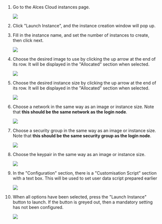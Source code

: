 
1. Go to the Alces Cloud instances page.

    ![](img/alces-cloud_instances.png)

1. Click "Launch Instance", and the instance creation window will pop up.

1. Fill in the instance name, and set the number of instances to create, then click next.

    ![](img/alces-cloud_instance_details_count2.png)

1. Choose the desired image to use by clicking the up arrow at the end of its row. It will be displayed in the "Allocated" section when selected.

    ![](img/alces-cloud_instance_source2.png)

1. Choose the desired instance size by clicking the up arrow at the end of its row. It will be displayed in the "Allocated" section when selected.

    ![](img/alces-cloud_instance_flavours.png)

1. Choose a network in the same way as an image or instance size. Note that **this should be the same network as the login node**.

    ![](img/alces-cloud_instance_network.png)

1. Choose a security group in the same way as an image or instance size. Note that **this should be the same security group as the login node**.

    ![](img/alces-cloud_instance_security.png)

1. Choose the keypair in the same way as an image or instance size.

    ![](img/alces-cloud_instance_keypair.png)

1. In the "Configuration" section, there is a "Customisation Script" section with a text box. This will be used to set user data script prepared earlier

    ![](img/alces-cloud_instance_configuration2.png)

1. When all options have been selected, press the "Launch Instance" button to launch. If the button is greyed out, then a mandatory setting has not been configured.

    ![](img/alces-cloud_instance_ready.png)

